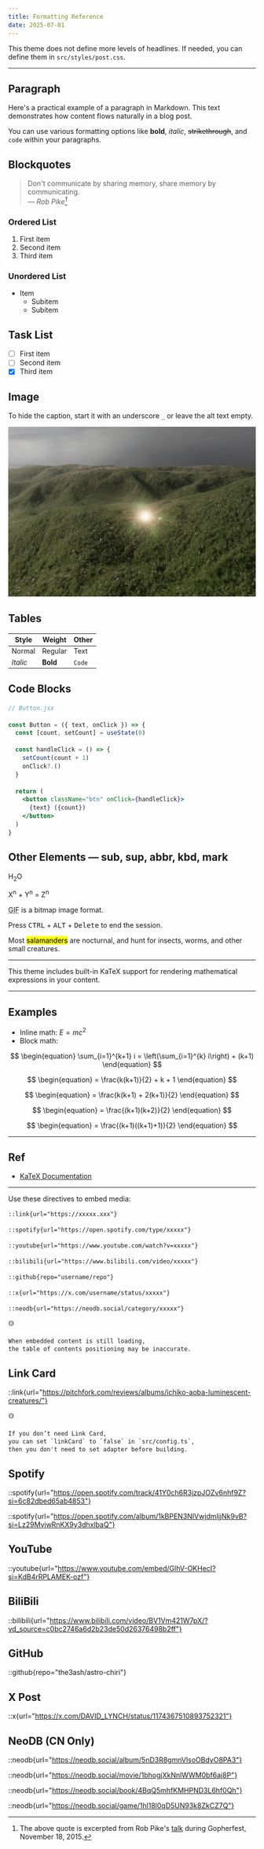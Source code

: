 ```yaml
---
title: Formatting Reference
date: 2025-07-01
---
```

This theme does not define more levels of headlines. If needed, you can define them in `src/styles/post.css`.

---

## Paragraph

Here's a practical example of a paragraph in Markdown. This text demonstrates how content flows naturally in a blog post.

You can use various formatting options like **bold**, _italic_, ~~strikethrough~~, and `code` within your paragraphs.

## Blockquotes

> Don't communicate by sharing memory, share memory by communicating.<br>
> — <cite>Rob Pike[^1]</cite>

[^1]: The above quote is excerpted from Rob Pike's [talk](https://www.youtube.com/watch?v=PAAkCSZUG1c) during Gopherfest, November 18, 2015.

### Ordered List

1. First item
2. Second item
3. Third item

### Unordered List

- Item
  - Subitem
  - Subitem

## Task List

- [ ] First item
- [ ] Second item
- [x] Third item

## Image

To hide the caption, start it with an underscore `_` or leave the alt text empty.

![HIKARI](./_assets/hikari.jpg)

## Tables

| Style    | Weight   | Other  |
| -------- | -------- | ------ |
| Normal   | Regular  | Text   |
| _Italic_ | **Bold** | `Code` |

## Code Blocks

```jsx
// Button.jsx

const Button = ({ text, onClick }) => {
  const [count, setCount] = useState(0)

  const handleClick = () => {
    setCount(count + 1)
    onClick?.()
  }

  return (
    <button className="btn" onClick={handleClick}>
      {text} ({count})
    </button>
  )
}
```

## Other Elements — sub, sup, abbr, kbd, mark

H<sub>2</sub>O

X<sup>n</sup> + Y<sup>n</sup> = Z<sup>n</sup>

<abbr title="Graphics Interchange Format">GIF</abbr> is a bitmap image format.

Press <kbd>CTRL</kbd> + <kbd>ALT</kbd> + <kbd>Delete</kbd> to end the session.

Most <mark>salamanders</mark> are nocturnal, and hunt for insects, worms, and other small creatures.

---


This theme includes built-in KaTeX support for rendering mathematical expressions in your content.

---

## Examples

- Inline math: $E = mc^2$
- Block math:

$$
\begin{equation}
\sum_{i=1}^{k+1} i = \left(\sum_{i=1}^{k} i\right) + (k+1)
\end{equation}
$$

$$
\begin{equation}
= \frac{k(k+1)}{2} + k + 1
\end{equation}
$$

$$
\begin{equation}
= \frac{k(k+1) + 2(k+1)}{2}
\end{equation}
$$

$$
\begin{equation}
= \frac{(k+1)(k+2)}{2}
\end{equation}
$$

$$
\begin{equation}
= \frac{(k+1)((k+1)+1)}{2}
\end{equation}
$$

---

## Ref

- [KaTeX Documentation](https://katex.org/docs/supported.html)

---


Use these directives to embed media:

```
::link{url="https://xxxxx.xxx"}

::spotify{url="https://open.spotify.com/type/xxxxx"}

::youtube{url="https://www.youtube.com/watch?v=xxxxx"}

::bilibili{url="https://www.bilibili.com/video/xxxxx"}

::github{repo="username/repo"}

::x{url="https://x.com/username/status/xxxxx"}

::neodb{url="https://neodb.social/category/xxxxx"}
```

```
🟡

When embedded content is still loading,
the table of contents positioning may be inaccurate.
```

## Link Card

::link{url="https://pitchfork.com/reviews/albums/ichiko-aoba-luminescent-creatures/"}

```
🟡

If you don’t need Link Card,
you can set `linkCard` to `false` in `src/config.ts`,
then you don't need to set adapter before building.
```

## Spotify

::spotify{url="https://open.spotify.com/track/41Y0ch6R3jzpJOZv6nhf9Z?si=6c82dbed65ab4853"}

::spotify{url="https://open.spotify.com/album/1kBPEN3NIVwjdmIjjNk9vB?si=Lz29MvjwRnKX9y3dhxlbaQ"}

## YouTube

::youtube{url="https://www.youtube.com/embed/GlhV-OKHecI?si=KdB4rRPLAMEK-ozf"}

## BiliBili

::bilibili{url="https://www.bilibili.com/video/BV1Vm421W7pX/?vd_source=c0bc2746a6d2b23de50d26376498b2ff"}

## GitHub

::github{repo="the3ash/astro-chiri"}

## X Post

::x{url="https://x.com/DAVID_LYNCH/status/1174367510893752321"}

## NeoDB (CN Only)

::neodb{url="https://neodb.social/album/5nD3R8gmnVlsoOBdyO8PA3"}

::neodb{url="https://neodb.social/movie/1bhogjXkNnlWWM0bf6aj8P"}

::neodb{url="https://neodb.social/book/4BqQ5mhfKMHPND3L6hf0Qh"}

::neodb{url="https://neodb.social/game/1hl18l0qD5UN93k8ZkCZ7Q"}